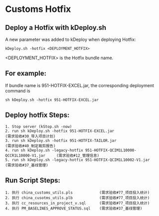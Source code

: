 Customs Hotfix
==========================

## Deploy a Hotfix with kDeploy.sh
A new parameter was added to kDeploy when deploying Hotfix:
    
    kDeploy.sh -hotfix <DEPLOYMENT_HOTFIX>
    
<DEPLOYMENT_HOTFIX> is the Hotfix bundle name.

## For example:
If bundle name is 951-HOTFIX-EXCEL.jar, the corresponding deployment command is 
    
    sh kDeploy.sh -hotfix 951-HOTFIX-EXCEL.jar
    

## Deploy hotfix Steps:
    1. Stop server (kStop.sh -now)
    2. run sh kDeploy.sh -hotfix 951-HOTFIX-EXCEL.jar                                 (需求验收#30_导入项目计划)
    3. run sh kDeploy.sh -hotfix 951-HOTFIX-TAILOR.jar                                (需求验收#40_制定裁剪报告)
    4. run sh kDeploy.sh -legacy-hotfix 951-HOTFIX-QCIM1L10000-QCCR1L10000-V1.jar     (需求验收#12_管理信息)
    5. run sh kDeploy.sh -legacy-hotfix 951-HOTFIX-QCIM1L10002-V1.jar                 (需求验收#37_基线管理)
	
## Run Script Steps:
	1. 执行 china_customs_utils.pls            (需求验收#77_项目投入统计)
	2. 执行 china_cusotms_utils.plb            (需求验收#77_项目投入统计)
	3. 执行 cc_resources_in_project_v.sql      (需求验收#77_项目投入统计)
	4. 执行 PM_BASELINES_APPROVE_STATUS.sql    (需求验收#37_基线管理)

    